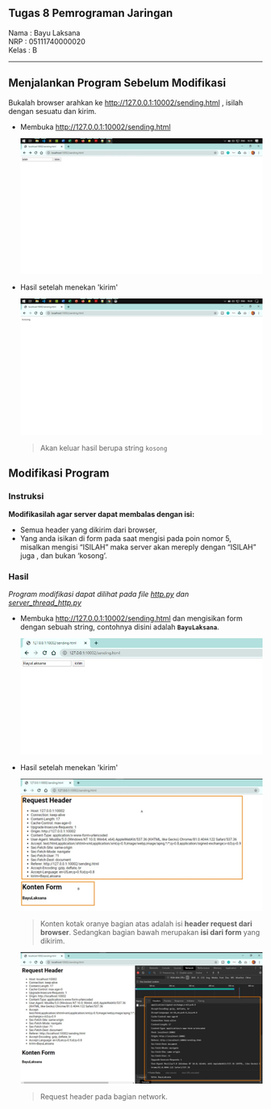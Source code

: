 ## Tugas 8 Pemrograman Jaringan

Nama  : Bayu Laksana<br>
NRP   : 05111740000020<br>
Kelas : B

----

## Menjalankan Program Sebelum Modifikasi

Bukalah browser arahkan ke http://127.0.0.1:10002/sending.html , isilah dengan sesuatu dan kirim.

- Membuka http://127.0.0.1:10002/sending.html

    ![](img/img-1.jpg)

- Hasil setelah menekan 'kirim'

    ![](img/img-2.jpg)

    > Akan keluar hasil berupa string `kosong`

## Modifikasi Program

### Instruksi

**Modifikasilah agar server dapat membalas dengan isi:**

- Semua header yang dikirim dari browser,
- Yang anda isikan di form pada saat mengisi pada poin nomor 5, misalkan mengisi “ISILAH” maka server akan mereply dengan “ISILAH” juga , dan bukan ‘kosong’.

### Hasil

*Program modifikasi dapat dilihat pada file [http.py](http.py) dan [server_thread_http.py](server_thread_http.py)*

- Membuka http://127.0.0.1:10002/sending.html dan mengisikan form dengan sebuah string, contohnya disini adalah **`BayuLaksana`**.

    ![](img/img-3.jpg)

- Hasil setelah menekan 'kirim'

    ![](img/img-4.jpg)

    > Konten kotak oranye bagian atas adalah isi **header request dari browser**. Sedangkan bagian bawah merupakan **isi dari form** yang dikirim.

    ![](img/img-5.jpg)

    > Request header pada bagian network.